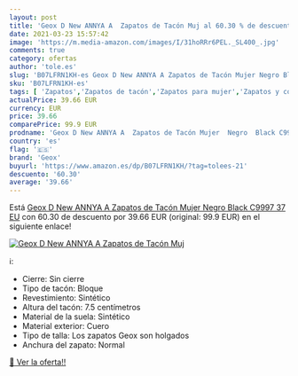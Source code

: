 ```yaml
---
layout: post
title: 'Geox D New ANNYA A  Zapatos de Tacón Muj al 60.30 % de descuento'
date: 2021-03-23 15:57:42
image: 'https://m.media-amazon.com/images/I/31hoRRr6PEL._SL400_.jpg'
comments: true
category: ofertas
author: 'tole.es'
slug: 'B07LFRN1KH-es Geox D New ANNYA A Zapatos de Tacón Mujer Negro Black...'
sku: 'B07LFRN1KH-es'
tags: [ 'Zapatos','Zapatos de tacón','Zapatos para mujer','Zapatos y complementos','geox','zapatos', ]
actualPrice: 39.66 EUR
currency: EUR
price: 39.66
comparePrice: 99.9 EUR
prodname: 'Geox D New ANNYA A  Zapatos de Tacón Mujer  Negro  Black C9997   37 EU'
country: 'es'
flag: '🇪🇸'
brand: 'Geox'
buyurl: 'https://www.amazon.es/dp/B07LFRN1KH/?tag=tolees-21'
descuento: '60.30'
average: '39.66'
---
```


Está [Geox D New ANNYA A  Zapatos de Tacón Mujer  Negro  Black C9997   37 EU](https://www.amazon.es/dp/B07LFRN1KH/?tag=tolees-21) con 60.30 de descuento por 39.66 EUR (original: 99.9 EUR) en el siguiente enlace!

[![Geox D New ANNYA A  Zapatos de Tacón Muj](https://m.media-amazon.com/images/I/31hoRRr6PEL._SL400_.jpg)](https://www.amazon.es/dp/B07LFRN1KH/?tag=tolees-21)

ℹ️:

- Cierre: Sin cierre
- Tipo de tacón: Bloque
- Revestimiento: Sintético
- Altura del tacón: 7.5 centímetros
- Material de la suela: Sintético
- Material exterior: Cuero
- Tipo de talla: Los zapatos Geox son holgados
- Anchura del zapato: Normal

[🛒 Ver la oferta!!](https://www.amazon.es/dp/B07LFRN1KH/?tag=tolees-21)
